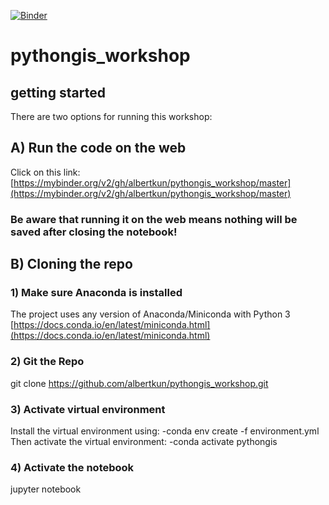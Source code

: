 
[![Binder](https://mybinder.org/badge_logo.svg)](https://mybinder.org/v2/gh/albertkun/pythongis_workshop/master)
# pythongis_workshop

## getting started

There are two options for running this workshop:
## A) Run the code on the web
Click on this link:
[https://mybinder.org/v2/gh/albertkun/pythongis_workshop/master](https://mybinder.org/v2/gh/albertkun/pythongis_workshop/master)
### Be aware that running it on the web means nothing will be saved after closing the notebook!

## B) Cloning the repo
### 1) Make sure Anaconda is installed
The project uses any version of Anaconda/Miniconda with Python 3
[https://docs.conda.io/en/latest/miniconda.html](https://docs.conda.io/en/latest/miniconda.html)
### 2) Git the Repo
git clone https://github.com/albertkun/pythongis_workshop.git
### 3) Activate virtual environment
Install the virtual environment using:
-conda env create -f environment.yml
Then activate the virtual environment:
-conda activate pythongis
### 4) Activate the notebook
jupyter notebook




